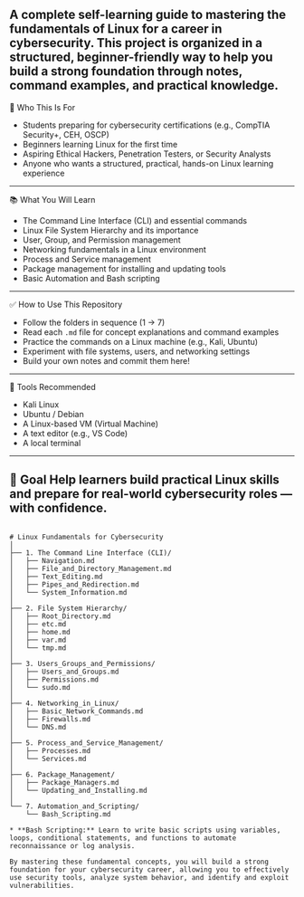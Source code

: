 A complete self-learning guide to mastering the fundamentals of Linux for a career in cybersecurity.
This project is organized in a structured, beginner-friendly way to help you build a strong foundation through notes, command examples, and practical knowledge.
---
🧭 Who This Is For

- Students preparing for cybersecurity certifications (e.g., CompTIA Security+, CEH, OSCP)
- Beginners learning Linux for the first time
- Aspiring Ethical Hackers, Penetration Testers, or Security Analysts
- Anyone who wants a structured, practical, hands-on Linux learning experience
---
📚 What You Will Learn

- The Command Line Interface (CLI) and essential commands
- Linux File System Hierarchy and its importance
- User, Group, and Permission management
- Networking fundamentals in a Linux environment
- Process and Service management
- Package management for installing and updating tools
- Basic Automation and Bash scripting
---
 ✅ How to Use This Repository

- Follow the folders in sequence (1 → 7)
- Read each `.md` file for concept explanations and command examples
- Practice the commands on a Linux machine (e.g., Kali, Ubuntu)
- Experiment with file systems, users, and networking settings
- Build your own notes and commit them here!
---
🧪 Tools Recommended
- Kali Linux
- Ubuntu / Debian
- A Linux-based VM (Virtual Machine)
- A text editor (e.g., VS Code)
- A local terminal
---
🏁 Goal
Help learners build practical Linux skills and prepare for real-world cybersecurity roles — with confidence.
---

```plaintext

# Linux Fundamentals for Cybersecurity
│
├── 1. The Command Line Interface (CLI)/
│   ├── Navigation.md
│   ├── File_and_Directory_Management.md
│   ├── Text_Editing.md
│   ├── Pipes_and_Redirection.md
│   └── System_Information.md
│
├── 2. File System Hierarchy/
│   ├── Root_Directory.md
│   ├── etc.md
│   ├── home.md
│   ├── var.md
│   └── tmp.md
│
├── 3. Users_Groups_and_Permissions/
│   ├── Users_and_Groups.md
│   ├── Permissions.md
│   └── sudo.md
│
├── 4. Networking_in_Linux/
│   ├── Basic_Network_Commands.md
│   ├── Firewalls.md
│   └── DNS.md
│
├── 5. Process_and_Service_Management/
│   ├── Processes.md
│   └── Services.md
│
├── 6. Package_Management/
│   ├── Package_Managers.md
│   └── Updating_and_Installing.md
│
└── 7. Automation_and_Scripting/
    └── Bash_Scripting.md

* **Bash Scripting:** Learn to write basic scripts using variables, loops, conditional statements, and functions to automate reconnaissance or log analysis.

By mastering these fundamental concepts, you will build a strong foundation for your cybersecurity career, allowing you to effectively use security tools, analyze system behavior, and identify and exploit vulnerabilities.
